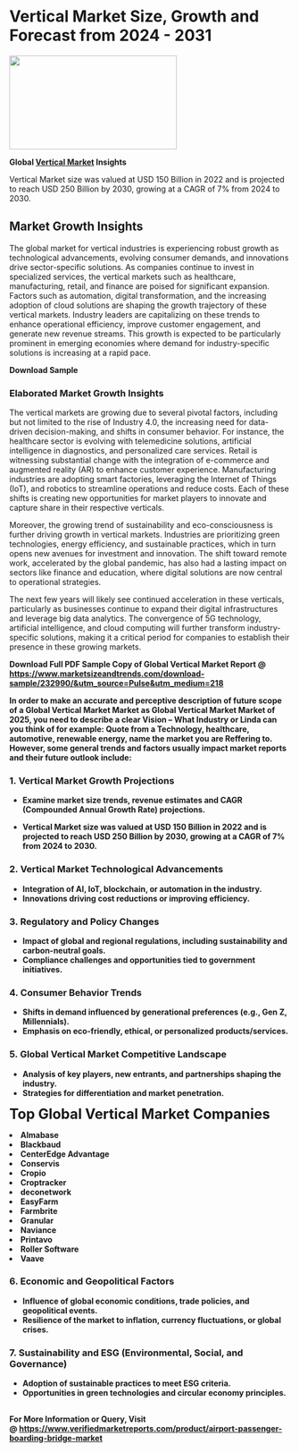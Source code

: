 <H1>Vertical Market Size, Growth and Forecast from 2024 - 2031</H1><img class="aligncenter size-medium wp-image-584254" src="https://thirdeyenews.in/wp-content/uploads/2024/09/Global-Market-Research-300x168.jpeg" alt="" width="300" height="168" /><p><strong>Global&nbsp;<a href="https://www.marketsizeandtrends.com/download-sample/232990/&amp;utm_source=Pulse&amp;utm_medium=218">Vertical Market</a> Insights</strong></p><p>Vertical Market size was valued at USD 150 Billion in 2022 and is projected to reach USD 250 Billion by 2030, growing at a CAGR of 7% from 2024 to 2030.</p><p><!DOCTYPE html> <html lang="en"> <head> <meta charset="UTF-8"> <meta name="viewport" content="width=device-width, initial-scale=1.0"> <title>Market Growth Insights</title> </head> <body> <h2>Market Growth Insights</h2> <p>The global market for vertical industries is experiencing robust growth as technological advancements, evolving consumer demands, and innovations drive sector-specific solutions. As companies continue to invest in specialized services, the vertical markets such as healthcare, manufacturing, retail, and finance are poised for significant expansion. Factors such as automation, digital transformation, and the increasing adoption of cloud solutions are shaping the growth trajectory of these vertical markets. Industry leaders are capitalizing on these trends to enhance operational efficiency, improve customer engagement, and generate new revenue streams. This growth is expected to be particularly prominent in emerging economies where demand for industry-specific solutions is increasing at a rapid pace.</p> <p><strong>Download Sample</strong></p> <h3>Elaborated Market Growth Insights</h3> <p>The vertical markets are growing due to several pivotal factors, including but not limited to the rise of Industry 4.0, the increasing need for data-driven decision-making, and shifts in consumer behavior. For instance, the healthcare sector is evolving with telemedicine solutions, artificial intelligence in diagnostics, and personalized care services. Retail is witnessing substantial change with the integration of e-commerce and augmented reality (AR) to enhance customer experience. Manufacturing industries are adopting smart factories, leveraging the Internet of Things (IoT), and robotics to streamline operations and reduce costs. Each of these shifts is creating new opportunities for market players to innovate and capture share in their respective verticals.</p> <p>Moreover, the growing trend of sustainability and eco-consciousness is further driving growth in vertical markets. Industries are prioritizing green technologies, energy efficiency, and sustainable practices, which in turn opens new avenues for investment and innovation. The shift toward remote work, accelerated by the global pandemic, has also had a lasting impact on sectors like finance and education, where digital solutions are now central to operational strategies.</p> <p>The next few years will likely see continued acceleration in these verticals, particularly as businesses continue to expand their digital infrastructures and leverage big data analytics. The convergence of 5G technology, artificial intelligence, and cloud computing will further transform industry-specific solutions, making it a critical period for companies to establish their presence in these growing markets.</p> <p><strong></p><p><span class=""><strong>Download Full PDF Sample Copy of Global Vertical Market Report</strong> @ <a href="https://www.marketsizeandtrends.com/download-sample/232990/&amp;utm_source=Pulse&amp;utm_medium=218" target="_blank">https://www.marketsizeandtrends.com/download-sample/232990/&amp;utm_source=Pulse&amp;utm_medium=218</a></span></p><p>In order to make an accurate and perceptive description of future scope of a Global&nbsp;Vertical Market Market as Global&nbsp;Vertical Market Market of 2025, you need to describe a clear Vision &ndash; What Industry or Linda can you think of for example: Quote from a Technology, healthcare, automotive, renewable energy, name the market you are Reffering to. However, some general trends and factors usually impact market reports and their future outlook include:</p><h3>1.&nbsp;<strong>Vertical Market Growth Projections</strong></h3><ul><li>Examine market size trends, revenue estimates and CAGR (Compounded Annual Growth Rate) projections.</li><li><p>Vertical Market size was valued at USD 150 Billion in 2022 and is projected to reach USD 250 Billion by 2030, growing at a CAGR of 7% from 2024 to 2030.</p></li></ul><h3>2.&nbsp;<strong>Vertical Market Technological Advancements</strong></h3><ul><li>Integration of AI, IoT, blockchain, or automation in the industry.</li><li>Innovations driving cost reductions or improving efficiency.</li></ul><h3>3.&nbsp;<strong>Regulatory and Policy Changes</strong></h3><ul><li>Impact of global and regional regulations, including sustainability and carbon-neutral goals.</li><li>Compliance challenges and opportunities tied to government initiatives.</li></ul><h3>4.&nbsp;<strong>Consumer Behavior Trends</strong></h3><ul><li>Shifts in demand influenced by generational preferences (e.g., Gen Z, Millennials).</li><li>Emphasis on eco-friendly, ethical, or personalized products/services.</li></ul><h3>5.&nbsp;<strong>Global Vertical Market Competitive Landscape</strong></h3><ul><li>Analysis of key players, new entrants, and partnerships shaping the industry.</li><li>Strategies for differentiation and market penetration.</li></ul><p data-pm-slice="1 1 []"><span style="color: inherit; font-family: inherit; font-size: 25px;">Top Global Vertical Market Companies</span></p><div class="" data-test-id=""><p><li>Almabase</li><li> Blackbaud</li><li> CenterEdge Advantage</li><li> Conservis</li><li> Cropio</li><li> Croptracker</li><li> deconetwork</li><li> EasyFarm</li><li> Farmbrite</li><li> Granular</li><li> Naviance</li><li> Printavo</li><li> Roller Software</li><li> Vaave</li></p></div><h3>6.&nbsp;<strong>Economic and Geopolitical Factors</strong></h3><ul><li>Influence of global economic conditions, trade policies, and geopolitical events.</li><li>Resilience of the market to inflation, currency fluctuations, or global crises.</li></ul><h3>7.&nbsp;<strong>Sustainability and ESG (Environmental, Social, and Governance)</strong></h3><ul><li>Adoption of sustainable practices to meet ESG criteria.</li><li>Opportunities in green technologies and circular economy principles.</li></ul><h2><strong style="font-size: 14px;">For More Information or Query, Visit @&nbsp;</strong><a style="background-color: #ffffff; font-size: 14px;" href="https://www.marketsizeandtrends.com/report/vertical-market/" target="_blank">https://www.verifiedmarketreports.com/product/airport-passenger-boarding-bridge-market</a></h2>
